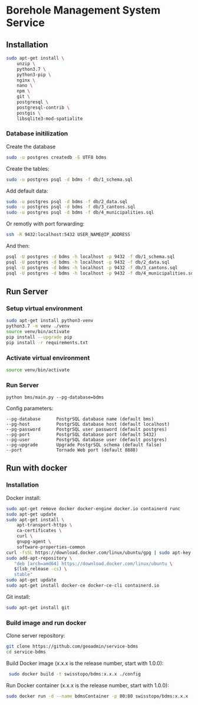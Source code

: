 # Borehole Management System Service

## Installation

```bash
sudo apt-get install \
    unzip \
    python3.7 \
    python3-pip \
    nginx \
    nano \
    npm \
    git \
    postgresql \
    postgresql-contrib \
    postgis \
    libsqlite3-mod-spatialite 
```

### Database initilization

Create the database

```bash
sudo -u postgres createdb -E UTF8 bdms
```

Create the tables:

```bash
sudo -u postgres psql -d bdms -f db/1_schema.sql
```

Add default data:

```bash
sudo -u postgres psql -d bdms -f db/2_data.sql
sudo -u postgres psql -d bdms -f db/3_cantons.sql
sudo -u postgres psql -d bdms -f db/4_municipalities.sql
```

Or remotly with port forwarding:

```bash
ssh -R 9432:localhost:5432 USER_NAME@IP_ADDRESS
```

And then:
```bash
psql -U postgres -d bdms -h localhost -p 9432 -f db/1_schema.sql
psql -U postgres -d bdms -h localhost -p 9432 -f db/2_data.sql
psql -U postgres -d bdms -h localhost -p 9432 -f db/3_cantons.sql
psql -U postgres -d bdms -h localhost -p 9432 -f db/4_municipalities.sql
```

## Run Server

### Setup virtual environment

```bash
sudo apt-get install python3-venv
python3.7 -m venv ./venv
source venv/bin/activate
pip install --upgrade pip
pip install -r requirements.txt
```

### Activate virtual environment

```bash
source venv/bin/activate
```

### Run Server

```bashm
python bms/main.py --pg-database=bdms
```

Config parameters:

```
--pg-database      PostgrSQL database name (default bms)
--pg-host          PostgrSQL database host (default localhost)
--pg-password      PostgrSQL user password (default postgres)
--pg-port          PostgrSQL database port (default 5432)
--pg-user          PostgrSQL database user (default postgres)
--pg-upgrade       Upgrade PostgrSQL schema (default false)
--port             Tornado Web port (default 8888)
```

## Run with docker

### Installation

Docker install:

```bash
sudo apt-get remove docker docker-engine docker.io containerd runc
sudo apt-get update
sudo apt-get install \
    apt-transport-https \
    ca-certificates \
    curl \
    gnupg-agent \
    software-properties-common
curl -fsSL https://download.docker.com/linux/ubuntu/gpg | sudo apt-key add -
sudo add-apt-repository \
   "deb [arch=amd64] https://download.docker.com/linux/ubuntu \
   $(lsb_release -cs) \
   stable"
sudo apt-get update
sudo apt-get install docker-ce docker-ce-cli containerd.io
```

Git install:

```bash
sudo apt-get install git
```

### Build image and run docker

Clone server repository:

```bash
git clone https://github.com/geoadmin/service-bdms
cd service-bdms
```

Build Docker image (x.x.x is the release number, start with 1.0.0):

```bash
 sudo docker build -t swisstopo/bdms:x.x.x ./config
```

Run Docker container (x.x.x is the release number, start with 1.0.0):

```bash
sudo docker run -d --name bdmsContainer -p 80:80 swisstopo/bdms:x.x.x
```
